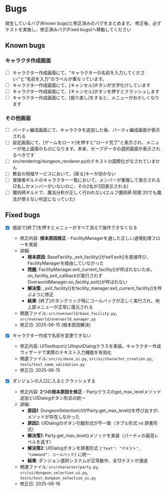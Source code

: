 # Bugs

発生しているバグ(Known bugs)と修正済みのバグをまとめます。
修正後、必ずテストを実施し、修正済みバグ(Fixed bugs)へ移動してください

## Known bugs

### キャラクタ作成画面
- [ ] キャラクター作成画面にて、"キャラクターの名前を入力してください:"と"名前を入力"のラベルが重なっています。
- [ ] キャラクター作成画面にて、[キャンセル]ボタンが文字化けしています
- [ ] キャラクター作成画面にて、[キャンセル]ボタンを押すとクラッシュします
- [ ] キャラクター作成画面にて、[振り直し]をすると、メニューがおかしくなります

### その他画面
- [ ] パーティ編成画面にて、キャラクタを追加した後、パーティ編成画面が表示される
- [ ] 設定画面にて、[ゲームをロード]を押すと"ロード完了"と表示され、メニューが地上画面のものになります。本来、セーブデータの選択画面が表示されるべきです
- [ ] src/rendering/dungeon_renderer.pyのテキストの国際化がなされていません
- [ ] 教会の祝福サービスにおいて、[戻る]キーが効かない
- [ ] 冒険者ギルドのキャラクター一覧において、メンバーが重複して表示される(2名しかメンバーがいないのに、その2名が2回表示される)
- [ ] 魔術師ギルドで、魔法分析が正しく行われない(エルフ魔術師 知恵:20でも魔法が使えない判定になっていた)

## Fixed bugs

- [x] 施設で[終了]を押すとメニューがすべて消えて操作できなくなる
  - 修正内容: **根本原因修正** - FacilityManagerを通した正しい退場処理フローを実装
  - 詳細: 
    * **根本原因**: BaseFacility._exit_facility()がself.exit()を直接呼び、FacilityManagerを経由していなかった
    * **問題**: FacilityManager.exit_current_facility()が呼ばれないため、on_facility_exit_callbackが実行されずOverworldManager.on_facility_exit()が呼ばれない
    * **解決策**: _exit_facility()をfacility_manager.exit_current_facility()を呼ぶように修正
    * **結果**: [終了]ボタンクリック時にコールバックが正しく実行され、地上部メニューが正常に復元される
  - 関連ファイル: `src/overworld/base_facility.py`, `src/overworld/overworld_manager.py`
  - 修正日: 2025-06-15 (根本原因解決)

- [x] キャラクター作成で名前を変更できない  
  - 修正内容: UITextInputとUIInputDialogクラスを実装。キャラクター作成ウィザードで実際のテキスト入力機能を有効化
  - 関連ファイル: `src/ui/base_ui.py`, `src/ui/character_creation.py`, `tests/test_name_validation.py`
  - 修正日: 2025-06-15

- [x] ダンジョンの入口に入るとクラッシュする
  - 修正内容: **2つの根本原因を修正** - Partyクラスのget_max_levelメソッド追加とUIDialogボタン形式の統一
  - 詳細:
    * **原因1**: DungeonSelectionUIがParty.get_max_level()を呼び出すが、メソッドが存在しなかった
    * **原因2**: UIDialogのボタン引数形式が不一致（タプル形式 vs 辞書形式）
    * **解決策1**: Party.get_max_level()メソッドを実装（パーティの最高レベルを返す）
    * **解決策2**: UIDialogボタンを辞書形式 `{"text": "テキスト", "command": コールバック}` に統一
    * **結果**: ダンジョン選択システムが正常動作、全12テストが通過
  - 関連ファイル: `src/character/party.py`, `src/ui/dungeon_selection_ui.py`, `tests/test_dungeon_selection_ui.py`
  - 修正日: 2025-06-16


